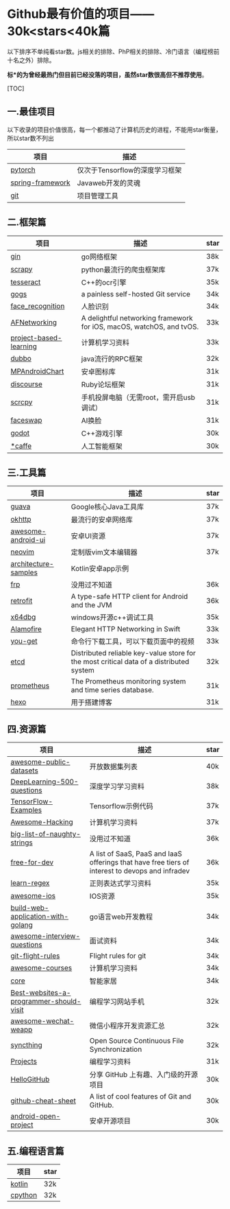 # Github最有价值的项目——30k<stars<40k篇

以下排序不单纯看star数。js相关的排除、PhP相关的排除、冷门语言（编程榜前十名之外）排除。

**标*的为曾经最热门但目前已经没落的项目，虽然star数很高但不推荐使用**。

[TOC]

## 一.最佳项目

以下收录的项目价值很高，每一个都推动了计算机历史的进程，不能用star衡量，所以star数不列出

| 项目                                                         | 描述                           |
| ------------------------------------------------------------ | ------------------------------ |
| [pytorch](https://github.com/pytorch/pytorch)                | 仅次于Tensorflow的深度学习框架 |
| [spring-framework](https://github.com/spring-projects/spring-framework) | Javaweb开发的灵魂              |
| [git](https://github.com/git/git)                            | 项目管理工具                   |

## 二.框架篇

| 项目                                                         | 描述                                                         | star |
| ------------------------------------------------------------ | ------------------------------------------------------------ | ---- |
| [gin](https://github.com/gin-gonic/gin)                      | go网络框架                                                   | 38k  |
| [scrapy](https://github.com/scrapy/scrapy)                   | python最流行的爬虫框架库                                     | 37k  |
| [tesseract](https://github.com/tesseract-ocr/tesseract)      | C++的ocr引擎                                                 | 35k  |
| [gogs](https://github.com/gogs/gogs)                         | a painless self-hosted Git service                           | 34k  |
| [face_recognition](https://github.com/ageitgey/face_recognition) | 人脸识别                                                     | 34k  |
| [AFNetworking](https://github.com/AFNetworking/AFNetworking) | A delightful networking framework for iOS, macOS, watchOS, and tvOS. | 33k  |
| [project-based-learning](https://github.com/tuvtran/project-based-learning) | 计算机学习资料                                               | 33k  |
| [dubbo](https://github.com/apache/dubbo)                     | java流行的RPC框架                                            | 32k  |
| [MPAndroidChart](https://github.com/PhilJay/MPAndroidChart)  | 安卓图标库                                                   | 31k  |
| [discourse](https://github.com/discourse/discourse)          | Ruby论坛框架                                                 | 31k  |
| [scrcpy](https://github.com/Genymobile/scrcpy)               | 手机投屏电脑（无需root，需开启usb调试）                      | 31k  |
| [faceswap](https://github.com/deepfakes/faceswap)            | AI换脸                                                       | 31k  |
| [godot](https://github.com/godotengine/godot)                | C++游戏引擎                                                  | 30k  |
| [*caffe](https://github.com/BVLC/caffe)                      | 人工智能框架                                                 | 30k  |

## 三.工具篇

| 项目                                                         | 描述                                                         | star |
| ------------------------------------------------------------ | ------------------------------------------------------------ | ---- |
| [guava](https://github.com/google/guava)                     | Google核心Java工具库                                         | 37k  |
| [okhttp](https://github.com/square/okhttp)                   | 最流行的安卓网络库                                           | 37k  |
| [awesome-android-ui](https://github.com/wasabeef/awesome-android-ui) | 安卓UI资源                                                   | 37k  |
| [neovim](https://github.com/neovim/neovim)                   | 定制版vim文本编辑器                                          | 37k  |
| [architecture-samples](https://github.com/android/architecture-samples) | Kotlin安卓app示例                                            |      |
| [frp](https://github.com/fatedier/frp)                       | 没用过不知道                                                 | 36k  |
| [retrofit](https://github.com/square/retrofit)               | A type-safe HTTP client for Android and the JVM              | 36k  |
| [x64dbg](https://github.com/x64dbg/x64dbg)                   | windows开源c++调试工具                                       | 35k  |
| [Alamofire](https://github.com/Alamofire/Alamofire)          | Elegant HTTP Networking in Swift                             | 33k  |
| [you-get](https://github.com/soimort/you-get)                | 命令行下载工具，可以下载页面中的视频                         | 33k  |
| [etcd](https://github.com/etcd-io/etcd)                      | Distributed reliable key-value store for the most critical data of a distributed system | 32k  |
| [prometheus](https://github.com/prometheus/prometheus)       | The Prometheus monitoring system and time series database.   | 31k  |
| [hexo](https://github.com/hexojs/hexo)                       | 用于搭建博客                                                 | 31k  |

## 四.资源篇

| 项目                                                         | 描述                                                         | star |
| ------------------------------------------------------------ | ------------------------------------------------------------ | ---- |
| [awesome-public-datasets](https://github.com/awesomedata/awesome-public-datasets) | 开放数据集列表                                               | 40k  |
| [DeepLearning-500-questions](https://github.com/scutan90/DeepLearning-500-questions) | 深度学习学习资料                                             | 38k  |
| [TensorFlow-Examples](https://github.com/aymericdamien/TensorFlow-Examples) | Tensorflow示例代码                                           | 37k  |
| [Awesome-Hacking](https://github.com/Hack-with-Github/Awesome-Hacking) | 计算机学习资料                                               | 37k  |
| [big-list-of-naughty-strings](https://github.com/minimaxir/big-list-of-naughty-strings) | 没用过不知道                                                 | 36k  |
| [free-for-dev](https://github.com/ripienaar/free-for-dev)    | A list of SaaS, PaaS and IaaS offerings that have free tiers of interest to devops and infradev | 36k  |
| [learn-regex](https://github.com/ziishaned/learn-regex)      | 正则表达式学习资料                                           | 35k  |
| [awesome-ios](https://github.com/vsouza/awesome-ios)         | IOS资源                                                      | 35k  |
| [build-web-application-with-golang](https://github.com/astaxie/build-web-application-with-golang) | go语言web开发教程                                            | 34k  |
| [awesome-interview-questions](https://github.com/MaximAbramchuck/awesome-interview-questions) | 面试资料                                                     | 34k  |
| [git-flight-rules](https://github.com/k88hudson/git-flight-rules) | Flight rules for git                                         | 34k  |
| [awesome-courses](https://github.com/prakhar1989/awesome-courses) | 计算机学习资料                                               | 34k  |
| [core](https://github.com/home-assistant/core)               | 智能家居                                                     | 34k  |
| [Best-websites-a-programmer-should-visit](https://github.com/sdmg15/Best-websites-a-programmer-should-visit) | 编程学习网站手机                                             | 32k  |
| [awesome-wechat-weapp](https://github.com/justjavac/awesome-wechat-weapp) | 微信小程序开发资源汇总                                       | 32k  |
| [syncthing](https://github.com/syncthing/syncthing)          | Open Source Continuous File Synchronization                  | 32k  |
| [Projects](https://github.com/karan/Projects)                | 编程学习资料                                                 | 31k  |
| [HelloGitHub](https://github.com/521xueweihan/HelloGitHub)   | 分享 GitHub 上有趣、入门级的开源项目                         | 30k  |
| [github-cheat-sheet](https://github.com/tiimgreen/github-cheat-sheet) | A list of cool features of Git and GitHub.                   | 30k  |
| [android-open-project](https://github.com/Trinea/android-open-project) | 安卓开源项目                                                 | 30k  |

## 五.编程语言篇

| 项目                                          | star |
| --------------------------------------------- | ---- |
| [kotlin](https://github.com/JetBrains/kotlin) | 32k  |
| [cpython](https://github.com/python/cpython)  | 32k  |

